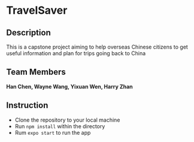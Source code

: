# TravelSaver  

## Description
This is a capstone project aiming to help overseas Chinese citizens to get useful information and plan for trips going back to China  

## Team Members  
**Han Chen, Wayne Wang, Yixuan Wen, Harry Zhan**

## Instruction
* Clone the repository to your local machine
* Run `npm install` within the directory
* Rum `expo start` to run the app

